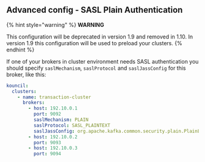 ## Advanced config - SASL Plain Authentication

{% hint style="warning" %}
**WARNING**

This configuration will be deprecated in version 1.9 and removed in 1.10. In version 1.9 this configuration will be used to preload your clusters.
{% endhint %}

If one of your brokers in cluster environment needs SASL authentication you should specify `saslMechanism`, `saslProtocol` and `saslJassConfig` for this broker, like this:

```yaml
kouncil:
  clusters:
    - name: transaction-cluster
      brokers:
        - host: 192.10.0.1
          port: 9092
          saslMechanism: PLAIN
          saslProtocol: SASL_PLAINTEXT
          saslJassConfig: org.apache.kafka.common.security.plain.PlainLoginModule required username="user" password="secret";
        - host: 192.10.0.2
          port: 9093
        - host: 192.10.0.3
          port: 9094
```
